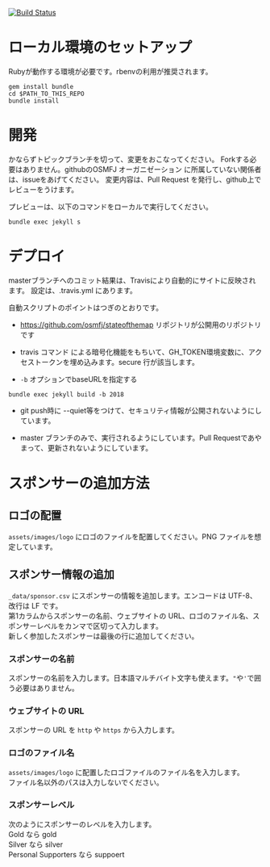 
[![Build Status](https://travis-ci.org/osmfj/sotmjp2018.svg?branch=master)](https://travis-ci.org/osmfj/sotmjp2018)

# ローカル環境のセットアップ

Rubyが動作する環境が必要です。rbenvの利用が推奨されます。

```
gem install bundle
cd $PATH_TO_THIS_REPO
bundle install
```

# 開発

かならずトピックブランチを切って、変更をおこなってください。
Forkする必要はありません。githubのOSMFJ オーガニゼーション に所属していない関係者は、issueをあげてください。
変更内容は、Pull Request を発行し、github上でレビューをうけます。

プレビューは、以下のコマンドをローカルで実行してください。

```
bundle exec jekyll s
```

# デプロイ

masterブランチへのコミット結果は、Travisにより自動的にサイトに反映されます。
設定は、.travis.yml にあります。

自動スクリプトのポイントはつぎのとおりです。

* https://github.com/osmfj/stateofthemap リポジトリが公開用のリポジトリです

* travis コマンド による暗号化機能をもちいて、GH_TOKEN環境変数に、アクセストークンを埋め込みます。secure 行が該当します。

* `-b` オプションでbaseURLを指定する

```
bundle exec jekyll build -b 2018
```

* git push時に --quiet等をつけて、セキュリティ情報が公開されないようにしています。

* master ブランチのみで、実行されるようにしています。Pull Requestであやまって、更新されないようにしています。

# スポンサーの追加方法

## ロゴの配置

`assets/images/logo` にロゴのファイルを配置してください。PNG ファイルを想定しています。

## スポンサー情報の追加

`_data/sponsor.csv` にスポンサーの情報を追加します。エンコードは UTF-8、改行は LF です。  
第1カラムからスポンサーの名前、ウェブサイトの URL、ロゴのファイル名、スポンサーレベルをカンマで区切って入力します。  
新しく参加したスポンサーは最後の行に追加してください。

### スポンサーの名前

スポンサーの名前を入力します。日本語マルチバイト文字も使えます。`"`や`'`で囲う必要はありません。

### ウェブサイトの URL

スポンサーの URL を `http` や `https` から入力します。

### ロゴのファイル名

`assets/images/logo` に配置したロゴファイルのファイル名を入力します。  
ファイル名以外のパスは入力しないでください。

### スポンサーレベル

次のようにスポンサーのレベルを入力します。  
Gold なら gold  
Silver なら silver  
Personal Supporters なら suppoert  

